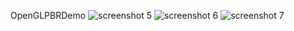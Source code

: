 OpenGLPBRDemo
![screenshot 5](https://user-images.githubusercontent.com/100335668/186821258-366993e1-7afe-4912-bff7-c8602f217049.jpg)
![screenshot 6](https://user-images.githubusercontent.com/100335668/186822864-7ba9b3e2-586d-42a1-a30d-fe5580d97f0a.jpg)
![screenshot 7](https://user-images.githubusercontent.com/100335668/186822787-d6b9adf9-25b8-4b0b-9227-44ce6fb7b1fd.jpg)
